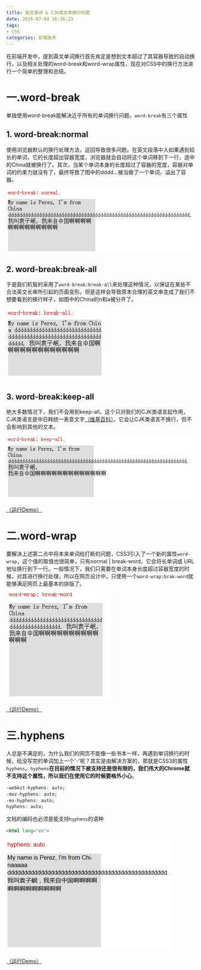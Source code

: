 ```yaml
---
title: 英文单词 & CJK类文本换行问题
date: 2016-07-04 16:36:23
tags:
- CSS
categories: 前端技术
---
```


在前端开发中，提到英文单词换行首先肯定是想到文本超过了其容器导致的自动换行，以及相关处理的word-break和word-wrap属性，现在对CSS中的换行方法进行一个简单的整理和总结。

<!-- more -->

# 一.word-break #

单独使用word-break能解决近乎所有的单词换行问题。`word-break`有三个属性

## 1. word-break:normal ##
使用浏览器默认的换行处理方法，这回导致很多问题。在英文段落中入如果遇到较长的单词，它的长度超出容器宽度，浏览器就会自动将这个单词移到下一行，途中的China就被换行了。其次，当某个单词本身的长度超过了容器的宽度，容器对单词的约束力就没有了，最终导致了图中的dddd...被当做了一个单词，溢出了容器。

![Font Boosting](/img/20160704165831.jpg)

## 2. word-break:break-all ##
于是我们机智的采用了`word-break:break-all`来处理这种情况，以保证在某些不合法英文长串所引起的页面变形。但是这样会导致原本合理的英文串变成了我们不想要看到的换行样子，如图中的China的n和a被分开了。

![Font Boosting](/img/20160704173446.jpg)

## 3. word-break:keep-all ##
绝大多数情况下，我们不会用到keep-all，这个只对我们的CJK类语言起作用，CJK类语言是中日韩统一表意文字[（维基百科）](https://zh.wikipedia.org/wiki/%E4%B8%AD%E6%97%A5%E9%9F%93%E7%B5%B1%E4%B8%80%E8%A1%A8%E6%84%8F%E6%96%87%E5%AD%97 "中日韩统一表意文字")，它会让CJK类语言不换行，但不会影响到其他的文本。

![Font Boosting](/img/20160704174433.jpg)

[（运行Demo）](http://www.yzmspirit.com/code/word-break.html)


# 二.word-wrap #

要解决上述第二点中将本来单词给打断的问题，CSS3引入了一个新的属性`word-wrap`，这个值的取值也很简单，只有normal | break-word，它会将长单词或 URL 地址换行到下一行。一般情况下，我们只需要在单词本身长度超过容器宽度的时候，对其进行换行处理，所以在网页设计中，只使用一个`word-wrap:brak-word`就能够满足网页上最基本的排版了。

![Font Boosting](/img/20160705160822.jpg)

[（运行Demo）](http://www.yzmspirit.com/code/word-wrap.html)

# 三.hyphens #

人总是不满足的，为什么我们的网页不能像一些书本一样，再遇到单词换行的时候，给没写完的单词加上一个'-'呢？其实是由解决方案的，那就是CSS3的属性`hyphens`。`hyphens`**在目前的情况下被支持还是很有限的，我们伟大的Chrome就不支持这个属性，所以我们在使用它的时候要格外小心**。

```css
-webkit-hyphens: auto;
-moz-hyphens: auto;
-ms-hyphens: auto;
hyphens: auto;
```

文档的编码也必须是能支持`hyphens`的语种

```HTML
<html lang="en">
```

![Font Boosting](/img/20160705162435.jpg)

[（运行Demo）](http://www.yzmspirit.com/code/hyphens.html)